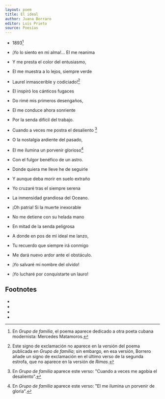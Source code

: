 ```yaml
---
layout: poem
title: El ideal
author: Juana Borraro
editor: Luis Prieto 
source: Poesías 
---
```


- 1893[^fn1]

- ¡Yo lo siento en mi alma!... El me reanima
- Y me presta el color del entusiasmo,
- El me muestra a lo lejos, siempre verde
- Laurel inmascerible y codiciado![^fn2]

- El inspiró los cánticos fugaces
- Do rimé mis primeros desengaños,
- El me conduce ahora sonriente
- Por la senda difícil del trabajo.

- Cuando a veces me postra el desaliento [^fn3]
- O la nostalgia ardiente del pasado,
- El me ilumina un porvenir glorioso[^fn4]
- Con el fulgor benéfico de un astro.

- Donde quiera me lleve he de seguirle
- Y aunque deba morir en suelo extraño
- Yo cruzaré tras el siempre serena
- La inmensidad grandiosa del Oceano.

- ¡Oh patria! Si la muerte inexorable
- No me detiene con su helada mano
- En mitad de la senda peligrosa
- A donde en pos de mi ideal me lanzo,

- Tu recuerdo que siempre irá conmigo
- Me dará nuevo ardor ante el obstáculo.
- ¡Yo salvaré mi nombre del olvido!
- ¡Yo lucharé por conquistarte un lauro!

## Footnotes

- [^fn1]: En _Grupo de familia_, el poema aparece dedicado a otra poeta cubana modernista: Mercedes Matamoros. 
- [^fn2]: Este signo de exclamación no aparece en la versión del poema publicada en _Grupo de familia_; sin embargo, en esa versión, Borrero añade un signo de exclamación en el último verso de la segunda estrofa, que no aparece en la versión de _Rimas_. 
- [^fn3]: En _Grupo de familia_ aparece este verso: "Cuando a veces me agobia el desaliento".
- [^fn4]: En _Grupo de familia_ aparece este verso: "El me ilumina un porvenir de gloria". 
